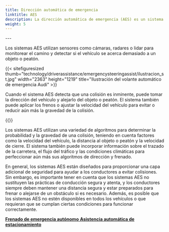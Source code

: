 ```yaml
---
title: Dirección automática de emergencia
linktitle: AES
description: La dirección automática de emergencia (AES) es un sistema avanzado de asistencia al conductor diseñado para ayudar a los conductores a evitar colisiones dirigiendo automáticamente el vehículo en una situación de emergencia.
weight: 5
---
```

<!-- markdownlint-disable MD033 -->---

Los sistemas AES utilizan sensores como cámaras, radares o lidar para monitorear el camino y detectar si el vehículo se acerca demasiado a un objeto o peatón.

{{< sitefiguresized thumb="technology/driverassistance/emergencysteeringassist/ilustracion_st.jpg" width="2363" height="1219" title="Ilustración del volante automático de emergencia Audi" >}}

Cuando el sistema AES detecta que una colisión es inminente, puede tomar la dirección del vehículo y alejarlo del objeto o peatón. El sistema también puede aplicar los frenos o ajustar la velocidad del vehículo para evitar o reducir aún más la gravedad de la colisión.

{{<evkxdisplayaddarticle />}}

Los sistemas AES utilizan una variedad de algoritmos para determinar la probabilidad y la gravedad de una colisión, teniendo en cuenta factores como la velocidad del vehículo, la distancia al objeto o peatón y la velocidad de cierre. El sistema también puede incorporar información sobre el trazado de la carretera, el flujo del tráfico y las condiciones climáticas para perfeccionar aún más sus algoritmos de dirección y frenado.

En general, los sistemas AES están diseñados para proporcionar una capa adicional de seguridad para ayudar a los conductores a evitar colisiones. Sin embargo, es importante tener en cuenta que los sistemas AES no sustituyen las prácticas de conducción segura y atenta, y los conductores siempre deben mantener una distancia segura y estar preparados para frenar o alejarse de un obstáculo si es necesario. Además, es posible que los sistemas AES no estén disponibles en todos los vehículos o que requieran que se cumplan ciertas condiciones para funcionar correctamente.

<div class="mt-3 mb-3">
     <a href="../automaticemergencybraking/" class="text-decoration-none text-black"><strong><i class="bi-arrow-left"></i>Frenado de emergencia autónomo</strong> </a>
     <a href="../automaticparking/" class="text-decoration-none text-black float-end"><strong>Asistencia automática de estacionamiento<i class="bi-arrow-right"></i></strong></a>
</div>